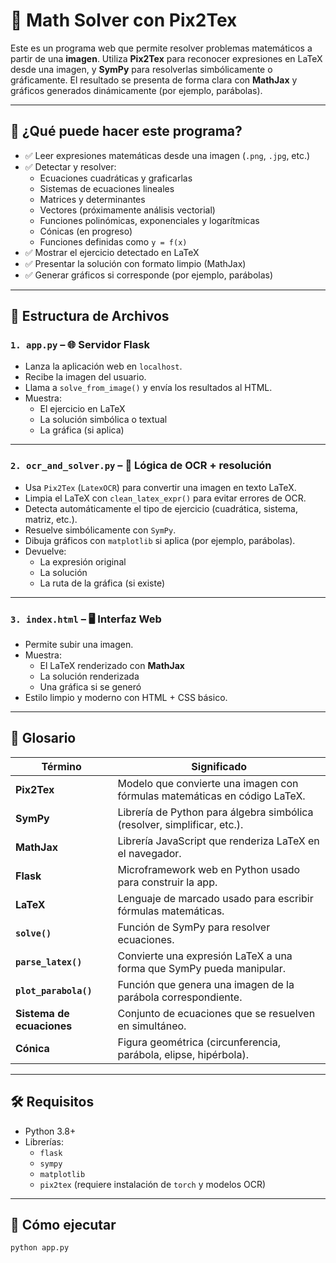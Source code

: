 # 🧠 Math Solver con Pix2Tex

Este es un programa web que permite resolver problemas matemáticos a partir de una **imagen**. Utiliza **Pix2Tex** para reconocer expresiones en LaTeX desde una imagen, y **SymPy** para resolverlas simbólicamente o gráficamente. El resultado se presenta de forma clara con **MathJax** y gráficos generados dinámicamente (por ejemplo, parábolas).

---

## 🚀 ¿Qué puede hacer este programa?

- ✅ Leer expresiones matemáticas desde una imagen (`.png`, `.jpg`, etc.)
- ✅ Detectar y resolver:
  - Ecuaciones cuadráticas y graficarlas
  - Sistemas de ecuaciones lineales
  - Matrices y determinantes
  - Vectores (próximamente análisis vectorial)
  - Funciones polinómicas, exponenciales y logarítmicas
  - Cónicas (en progreso)
  - Funciones definidas como `y = f(x)`
- ✅ Mostrar el ejercicio detectado en LaTeX
- ✅ Presentar la solución con formato limpio (MathJax)
- ✅ Generar gráficos si corresponde (por ejemplo, parábolas)

---

## 📁 Estructura de Archivos

### `1. app.py` – 🌐 Servidor Flask

- Lanza la aplicación web en `localhost`.
- Recibe la imagen del usuario.
- Llama a `solve_from_image()` y envía los resultados al HTML.
- Muestra:
  - El ejercicio en LaTeX
  - La solución simbólica o textual
  - La gráfica (si aplica)

---

### `2. ocr_and_solver.py` – 🧠 Lógica de OCR + resolución

- Usa `Pix2Tex` (`LatexOCR`) para convertir una imagen en texto LaTeX.
- Limpia el LaTeX con `clean_latex_expr()` para evitar errores de OCR.
- Detecta automáticamente el tipo de ejercicio (cuadrática, sistema, matriz, etc.).
- Resuelve simbólicamente con `SymPy`.
- Dibuja gráficos con `matplotlib` si aplica (por ejemplo, parábolas).
- Devuelve:
  - La expresión original
  - La solución
  - La ruta de la gráfica (si existe)

---

### `3. index.html` – 🖥️ Interfaz Web

- Permite subir una imagen.
- Muestra:
  - El LaTeX renderizado con **MathJax**
  - La solución renderizada
  - Una gráfica si se generó
- Estilo limpio y moderno con HTML + CSS básico.

---

## 📘 Glosario

| Término               | Significado                                                                 |
|-----------------------|------------------------------------------------------------------------------|
| **Pix2Tex**           | Modelo que convierte una imagen con fórmulas matemáticas en código LaTeX.   |
| **SymPy**             | Librería de Python para álgebra simbólica (resolver, simplificar, etc.).     |
| **MathJax**           | Librería JavaScript que renderiza LaTeX en el navegador.                    |
| **Flask**             | Microframework web en Python usado para construir la app.                   |
| **LaTeX**             | Lenguaje de marcado usado para escribir fórmulas matemáticas.               |
| **`solve()`**         | Función de SymPy para resolver ecuaciones.                                  |
| **`parse_latex()`**   | Convierte una expresión LaTeX a una forma que SymPy pueda manipular.        |
| **`plot_parabola()`** | Función que genera una imagen de la parábola correspondiente.               |
| **Sistema de ecuaciones** | Conjunto de ecuaciones que se resuelven en simultáneo.                    |
| **Cónica**            | Figura geométrica (circunferencia, parábola, elipse, hipérbola).            |

---

## 🛠 Requisitos

- Python 3.8+
- Librerías:
  - `flask`
  - `sympy`
  - `matplotlib`
  - `pix2tex` (requiere instalación de `torch` y modelos OCR)

---

## 📌 Cómo ejecutar

```bash
python app.py
